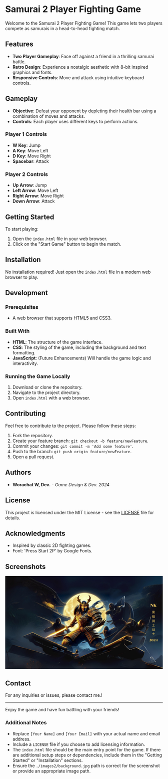 # Samurai 2 Player Fighting Game

Welcome to the Samurai 2 Player Fighting Game! This game lets two players compete as samurais in a head-to-head fighting match.

## Features

- **Two Player Gameplay**: Face off against a friend in a thrilling samurai battle.
- **Retro Design**: Experience a nostalgic aesthetic with 8-bit inspired graphics and fonts.
- **Responsive Controls**: Move and attack using intuitive keyboard controls.

## Gameplay

- **Objective**: Defeat your opponent by depleting their health bar using a combination of moves and attacks.
- **Controls**: Each player uses different keys to perform actions.

### Player 1 Controls

- **W Key**: Jump
- **A Key**: Move Left
- **D Key**: Move Right
- **Spacebar**: Attack

### Player 2 Controls

- **Up Arrow**: Jump
- **Left Arrow**: Move Left
- **Right Arrow**: Move Right
- **Down Arrow**: Attack

## Getting Started

To start playing:

1. Open the `index.html` file in your web browser.
2. Click on the "Start Game" button to begin the match.

## Installation

No installation required! Just open the `index.html` file in a modern web browser to play.

## Development

### Prerequisites

- A web browser that supports HTML5 and CSS3.

### Built With

- **HTML**: The structure of the game interface.
- **CSS**: The styling of the game, including the background and text formatting.
- **JavaScript**: (Future Enhancements) Will handle the game logic and interactivity.

### Running the Game Locally

1. Download or clone the repository.
2. Navigate to the project directory.
3. Open `index.html` with a web browser.

## Contributing

Feel free to contribute to the project. Please follow these steps:

1. Fork the repository.
2. Create your feature branch: `git checkout -b feature/newFeature`.
3. Commit your changes: `git commit -m 'Add some feature'`.
4. Push to the branch: `git push origin feature/newFeature`.
5. Open a pull request.

## Authors

- **Worachat W, Dev.** - *Game Design & Dev. 2024*

## License

This project is licensed under the MIT License - see the [LICENSE](LICENSE) file for details.

## Acknowledgments

- Inspired by classic 2D fighting games.
- Font: 'Press Start 2P' by Google Fonts.

## Screenshots

![Game Screenshot](./images2/background.jpg)

## Contact

For any inquiries or issues, please contact me.!

---

Enjoy the game and have fun battling with your friends!

### Additional Notes
- Replace `[Your Name]` and `[Your Email]` with your actual name and email address.
- Include a `LICENSE` file if you choose to add licensing information.
- The `index.html` file should be the main entry point for the game. If there are additional setup steps or dependencies, include them in the "Getting Started" or "Installation" sections.
- Ensure the `./images2/background.jpg` path is correct for the screenshot or provide an appropriate image path.
